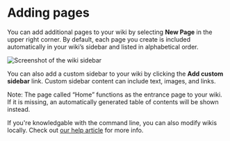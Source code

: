 # Adding pages

You can add additional pages to your wiki by selecting **New Page** in the upper right corner. By default, each page you create is included automatically in your wiki’s sidebar and listed in alphabetical order.

![Screenshot of the wiki sidebar](https://guides.github.com/features/wikis/wiki-sidebar-closeup.png)

You can also add a custom sidebar to your wiki by clicking the **Add custom sidebar** link. Custom sidebar content can include text, images, and links.

Note: The page called “Home” functions as the entrance page to your wiki. If it is missing, an automatically generated table of contents will be shown instead.

If you're knowledgable with the command line, you can also modify wikis locally. Check out [our help article](https://help.github.com/articles/adding-and-editing-wiki-pages-locally) for more info.

